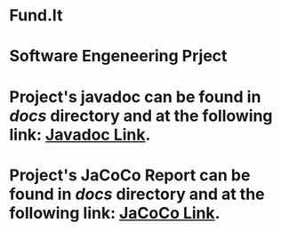 # Fund.It
# Software Engeneering Prject
# Project's javadoc can be found in <em>docs</em> directory and at the following link: <a href="https://sabatogenovese.github.io/Fund.It/JavaDoc" rel="nofollow">Javadoc Link</a>.
# Project's JaCoCo Report can be found in <em>docs</em> directory and at the following link: <a href="https://sabatogenovese.github.io/Fund.It/target/site/jacoco" rel="nofollow">JaCoCo Link</a>.
